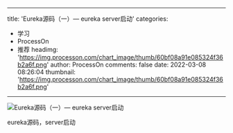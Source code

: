 
---
title: 'Eureka源码（一）— eureka server启动'
categories: 
 - 学习
 - ProcessOn
 - 推荐
headimg: 'https://img.processon.com/chart_image/thumb/60bf08a91e085324f36b2a6f.png'
author: ProcessOn
comments: false
date: 2022-03-08 08:26:04
thumbnail: 'https://img.processon.com/chart_image/thumb/60bf08a91e085324f36b2a6f.png'
---

<div>   
<img class="thumb" alt="Eureka源码（一）— eureka server启动" src="https://img.processon.com/chart_image/thumb/60bf08a91e085324f36b2a6f.png" referrerpolicy="no-referrer">
<p>eureka源码，server启动</p>  
</div>
            